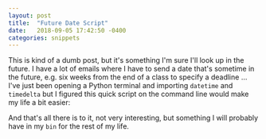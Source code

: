 ```yaml
---
layout: post
title:  "Future Date Script"
date:   2018-09-05 17:42:50 -0400
categories: snippets
---
```


This is kind of a dumb post, but it's something I'm sure I'll look up in the future. I have a lot of emails where I have to send a date that's sometime in the future, e.g. six weeks from the end of a class to specify a deadline &hellip; I've just been opening a Python terminal and importing `datetime` and `timedelta` but I figured this quick script on the command line would make my life a bit easier:

<script src="https://gist.github.com/bbengfort/941b367c693f709927c7092c169124d8.js"></script>


And that's all there is to it, not very interesting, but something I will probably have in my `bin` for the rest of my life. 
